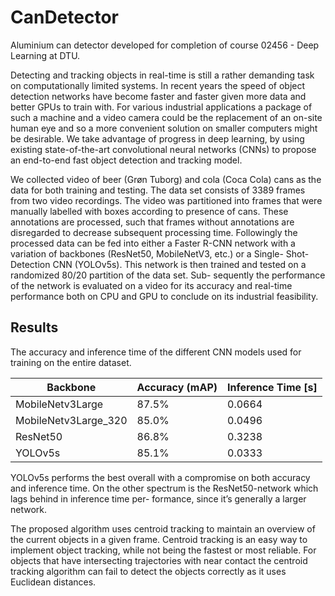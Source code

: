 # CanDetector
Aluminium can detector developed for completion of course 02456 - Deep Learning at DTU.

Detecting and tracking objects in real-time is still a rather demanding task on computationally limited systems. In recent years the speed of object detection networks have become faster and faster given more data and better GPUs to train with. For various industrial applications a package of such a machine and a video camera could be the replacement of an on-site human eye and so a more convenient solution on smaller computers might be desirable. We take advantage of progress in deep learning, by using existing state-of-the-art convolutional neural networks (CNNs) to propose an end-to-end fast object detection and tracking model.


We collected video of beer (Grøn Tuborg) and cola (Coca Cola) cans as the data for both training and testing. The data set consists of 3389 frames from two video recordings.
The video was partitioned into frames that were manually labelled with boxes according to presence of cans. These annotations are processed, such that frames without annotations are disregarded to decrease subsequent processing time. Followingly the processed data can be fed into either a Faster R-CNN network with a variation of backbones (ResNet50, MobileNetV3, etc.) or a Single- Shot-Detection CNN (YOLOv5s).
This network is then trained and tested on a randomized 80/20 partition of the data set. Sub- sequently the performance of the network is evaluated on a video for its accuracy and real-time performance both on CPU and GPU to conclude on its industrial feasibility.


## Results

The accuracy and inference time of the different CNN models used for training on the entire dataset. 

 **Backbone**          | **Accuracy (mAP)** | **Inference Time [s]** 
-----------------------|--------------------|------------------------
 MobileNetv3Large      | 87.5\%             | 0.0664                 
 MobileNetv3Large\_320 | 85.0\%             | 0.0496                 
 ResNet50              | 86.8\%             | 0.3238                 
 YOLOv5s               | 85.1\%             | 0.0333                 

YOLOv5s performs the best overall with a compromise on both accuracy and inference time.
On the other spectrum is the ResNet50-network which lags behind in inference time per- formance, since it’s generally a larger network.

The proposed algorithm uses centroid tracking to maintain an overview of the current objects in a given frame. Centroid tracking is an easy way to implement object tracking, while not being the fastest or most reliable. For objects that have intersecting trajectories with near contact the centroid tracking algorithm can fail to detect the objects correctly as it uses Euclidean distances.

